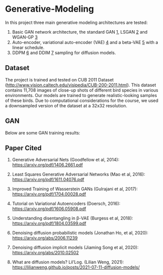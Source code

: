 # Generative-Modeling
In this project three main generative modeling architectures are tested:

1. Basic GAN network architecture, the standard GAN [1](https://arxiv.org/pdf/1406.2661.pdf), LSGAN [2](https://arxiv.org/pdf/1611.04076.pdf) and WGAN-GP [3](https://arxiv.org/pdf/1704.00028.pdf)
2. Auto-encoder, variational auto-encoder (VAE) [4](https://arxiv.org/pdf/1606.05908.pdf) and a beta-VAE [5](https://arxiv.org/pdf/1804.03599.pdf) with a linear schedule.
3. DDPM [6](https://arxiv.org/abs/2006.11239) and DDIM [7](https://arxiv.org/abs/2010.02502) sampling for diffusion models.

## Dataset
The project is trained and tested on CUB 2011 Dataset (http://www.vision.caltech.edu/visipedia/CUB-200-2011.html). This dataset contains 11,708 images of close-up shots of different bird species in various environments. Our models are trained to generate realistic-looking samples of these birds. Due to computational considerations for the course, we used a downsampled version of the dataset at a 32x32 resolution.

## GAN 
Below are some GAN training results:


## Paper Cited
1. Generative Adversarial Nets (Goodfellow et al, 2014): https://arxiv.org/pdf/1406.2661.pdf

2. Least Squares Generative Adversarial Networks (Mao et al, 2016): https://arxiv.org/pdf/1611.04076.pdf

3. Improved Training of Wasserstein GANs (Gulrajani et al, 2017): https://arxiv.org/pdf/1704.00028.pdf

4. Tutorial on Variational Autoencoders (Doersch, 2016): https://arxiv.org/pdf/1606.05908.pdf

5. Understanding disentangling in β-VAE (Burgess et al, 2018): https://arxiv.org/pdf/1804.03599.pdf

6. Denoising diffusion probabilistic models (Jonathan Ho, et al, 2020): https://arxiv.org/abs/2006.11239

7. Denoising diffusion implicit models (Jiaming Song et al, 2020): https://arxiv.org/abs/2010.02502

8. What are diffusion models? Lil’Log. (Lilian Weng, 2021): https://lilianweng.github.io/posts/2021-07-11-diffusion-models/
